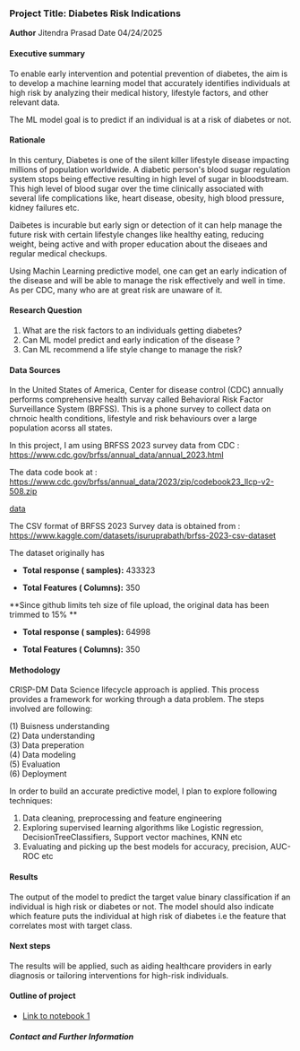 ###  **Project Title: Diabetes Risk Indications**

**Author**
Jitendra Prasad
Date 04/24/2025

#### Executive summary
To enable early intervention and potential prevention of diabetes, the aim is to develop a machine learning model that accurately identifies individuals at high risk by analyzing their medical history, lifestyle factors, and other relevant data.

The ML model goal is to predict if an individual is at a risk of diabetes  or not.

#### Rationale
In this century, Diabetes is one of the silent killer lifestyle disease impacting millions of population worldwide. A diabetic person's blood sugar regulation system stops being effective resulting in high level of sugar in bloodstream. This high level of blood sugar over the time clinically associated with several life complications like, heart disease, obesity, high blood pressure, kidney failures etc.

Daibetes is incurable but early sign or detection of it can help manage the future risk with certain lifestyle changes like healthy eating, reducing weight, being active and with proper education about the diseaes and regular medical checkups.

Using Machin Learning predictive model, one can get an early indication of the disease and will be able to manage the risk effectively and well in time. As per CDC, many who are at great risk are unaware of it.

#### Research Question
1. What are the risk factors to an individuals getting diabetes?
2. Can ML model predict and early indication of the disease ?
3. Can ML recommend a life style change to manage the risk?

#### Data Sources
In the United States of America, Center for disease control (CDC) annually performs comprehensive health survay called Behavioral Risk Factor Surveillance System (BRFSS). This is a phone survey to collect data on chrnoic health conditions, lifestyle and risk behaviours over a large population acorss all states.

In this project, I am using BRFSS 2023 survey data from CDC : https://www.cdc.gov/brfss/annual_data/annual_2023.html

The data code book at : https://www.cdc.gov/brfss/annual_data/2023/zip/codebook23_llcp-v2-508.zip  

[data](data)

The CSV format of BRFSS 2023 Survey data is obtained from : https://www.kaggle.com/datasets/isuruprabath/brfss-2023-csv-dataset

The dataset originally has


*   **Total response ( samples):** 433323

*   **Total Features ( Columns):** 350

**Since github limits teh size of file upload, the original data has been trimmed to 15% **

*   **Total response ( samples):** 64998

*   **Total Features ( Columns):** 350

#### Methodology
CRISP-DM Data Science lifecycle approach is applied. This process provides a framework for working through a data problem. 
The steps involved are following:

(1) Buisness understanding  
(2) Data understanding  
(3) Data preperation  
(4) Data modeling  
(5) Evaluation  
(6) Deployment 

In order to build an accurate predictive model, I plan to explore following techniques:
1. Data cleaning, preprocessing and feature engineering
2. Exploring supervised learning algorithms like Logistic regression, DecisionTreeClassifiers,   Support vector machines, KNN etc
3. Evaluating and picking up the best models for accuracy, precision, AUC-ROC etc


#### Results
The output of the model to predict the target value binary classification if an individual is high risk or diabetes or not. The model should also indicate which feature puts the individual at high risk of diabetes i.e the feature that correlates most with target class.


#### Next steps
The results will be applied, such as aiding healthcare providers in early diagnosis or tailoring interventions for high-risk individuals.

#### Outline of project

- [Link to notebook 1](diabetes_risk.ipynb)


##### Contact and Further Information
